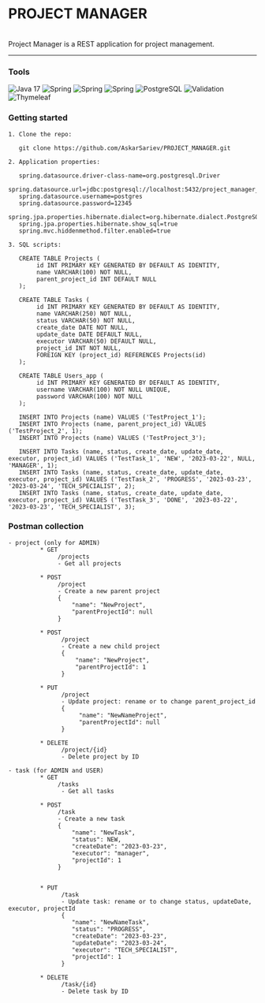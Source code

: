 # PROJECT MANAGER

<br>
Project Manager is a REST application for project management.
<hr/>

### Tools

![Java 17](https://img.shields.io/badge/-Java17-blue?style=plastic&appveyor)
![Spring](https://img.shields.io/badge/-Spring_Web_REST-success?style=plastic&appveyor)
![Spring](https://img.shields.io/badge/-Spring_Data_JPA-success?style=plastic&appveyor)
![Spring](https://img.shields.io/badge/-Spring_Security-success?style=plastic&appveyor)
![PostgreSQL](https://img.shields.io/badge/-PostgreSQL-9cf?style=plastic&appveyor)
![Validation](https://img.shields.io/badge/-Validation-red?style=plastic&appveyor)
![Thymeleaf](https://img.shields.io/badge/-Thymeleaf-yellow?style=plastic&appveyor)

### Getting started

    1. Clone the repo:

       git clone https://github.com/AskarSariev/PROJECT_MANAGER.git

    2. Application properties:

       spring.datasource.driver-class-name=org.postgresql.Driver
       spring.datasource.url=jdbc:postgresql://localhost:5432/project_manager_db
       spring.datasource.username=postgres
       spring.datasource.password=12345
       spring.jpa.properties.hibernate.dialect=org.hibernate.dialect.PostgreSQLDialect
       spring.jpa.properties.hibernate.show_sql=true
       spring.mvc.hiddenmethod.filter.enabled=true

    3. SQL scripts:

       CREATE TABLE Projects (
            id INT PRIMARY KEY GENERATED BY DEFAULT AS IDENTITY,
            name VARCHAR(100) NOT NULL,
            parent_project_id INT DEFAULT NULL
       );

       CREATE TABLE Tasks (
            id INT PRIMARY KEY GENERATED BY DEFAULT AS IDENTITY,
            name VARCHAR(250) NOT NULL,
            status VARCHAR(50) NOT NULL,
            create_date DATE NOT NULL,
            update_date DATE DEFAULT NULL,
            executor VARCHAR(50) DEFAULT NULL,
            project_id INT NOT NULL,
            FOREIGN KEY (project_id) REFERENCES Projects(id)
       );

       CREATE TABLE Users_app (
            id INT PRIMARY KEY GENERATED BY DEFAULT AS IDENTITY,
            username VARCHAR(100) NOT NULL UNIQUE,
            password VARCHAR(100) NOT NULL
       );

       INSERT INTO Projects (name) VALUES ('TestProject_1');
       INSERT INTO Projects (name, parent_project_id) VALUES ('TestProject_2', 1);
       INSERT INTO Projects (name) VALUES ('TestProject_3');

       INSERT INTO Tasks (name, status, create_date, update_date, executor, project_id) VALUES ('TestTask_1', 'NEW', '2023-03-22', NULL, 'MANAGER', 1);
       INSERT INTO Tasks (name, status, create_date, update_date, executor, project_id) VALUES ('TestTask_2', 'PROGRESS', '2023-03-23', '2023-03-24', 'TECH_SPECIALIST', 2);
       INSERT INTO Tasks (name, status, create_date, update_date, executor, project_id) VALUES ('TestTask_3', 'DONE', '2023-03-22', '2023-03-23', 'TECH_SPECIALIST', 3);

### Postman collection

    - project (only for ADMIN)
             * GET
                  /projects
                  - Get all projects

             * POST
                  /project
                  - Create a new parent project
                  {
                      "name": "NewProject",
                      "parentProjectId": null
                  }

             * POST
                   /project
                   - Create a new child project
                   {
                       "name": "NewProject",
                       "parentProjectId": 1
                   }

             * PUT
                   /project
                   - Update project: rename or to change parent_project_id
                   {
                        "name": "NewNameProject",
                        "parentProjectId": null
                   }

             * DELETE
                   /project/{id}
                   - Delete project by ID

    - task (for ADMIN and USER)
             * GET
                  /tasks
                   - Get all tasks

             * POST
                  /task
                  - Create a new task
                  {
                      "name": "NewTask",
                      "status": NEW,
                      "createDate": "2023-03-23",
                      "executor": "manager",
                      "projectId": 1
                  }


             * PUT
                   /task
                   - Update task: rename or to change status, updateDate, executor, projectId
                   {
                      "name": "NewNameTask",
                      "status": "PROGRESS",
                      "createDate": "2023-03-23",
                      "updateDate": "2023-03-24",
                      "executor": "TECH_SPECIALIST",
                      "projectId": 1
                   }

             * DELETE
                   /task/{id}
                   - Delete task by ID